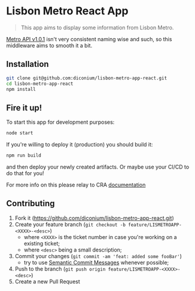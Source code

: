 # Lisbon Metro React App
> This app aims to display some information from Lisbon Metro.

<!-- [![Build Status][travis-image]][gh-actions-url] -->

[Metro API v1.0.1](https://api.metrolisboa.pt:8243/estadoServicoML/1.0.1) isn't very consistent naming wise and such, so this middleware aims to smooth it a bit.

## Installation

```sh
git clone git@github.com:diconium/lisbon-metro-app-react.git
cd lisbon-metro-app-react
npm install
```

## Fire it up!

To start this app for development purposes:

```sh
node start
```

If you're willing to deploy it (production) you should build it:

```sh
npm run build
```

and then deploy your newly created artifacts. Or maybe use your CI/CD to do that for you!

For more info on this please relay to CRA [documentation][cra-docs]

## Contributing

1. Fork it (<https://github.com/diconium/lisbon-metro-app-react.git>)
2. Create your feature branch (`git checkout -b feature/LISMETROAPP-<XXXX>-<desc>`)
    - where `<XXXX>` is the ticket number in case you're working on a existing ticket;
    - where `<desc>` being a small description;
3. Commit your changes (`git commit -am 'feat: added some fooBar'`)
    - try to use [Semantic Commit Messages][semantic-commit-messages] whenever possible;
4. Push to the branch (`git push origin feature/LISMETROAPP-<XXXX>-<desc>`)
5. Create a new Pull Request

<!-- Markdown link & img dfn's -->
[travis-image]: https://img.shields.io/travis/dbader/node-datadog-metrics/master.svg?style=flat-square
<!-- [gh-actions-url]: https://travis-ci.org/dbader/node-datadog-metrics -->
[cra-docs]: https://create-react-app.dev/docs/getting-started
[semantic-commit-messages]: https://sparkbox.com/foundry/semantic_commit_messages
